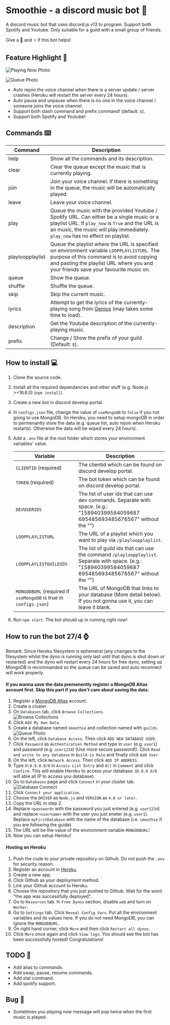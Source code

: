 # Smoothie - a discord music bot :musical_note:

A discord music bot that uses discord.js v13 to program. Support both Spotify and Youtube. Only suitable for a guild with a small group of friends.

Give a :heartbeat: and :star: if this bot helps!

## Feature Highlight :rotating_light:

![Playing Now Photo](screenshot/playing_now.png)

![Queue Photo](screenshot/queue.png)

-   Auto rejoin the voice channel when there is a server update / server crashes (Heroku will restart the server every 24 hours).
-   Auto pause and unpause when there is no one in the voice channel / someone joins the voice channel.
-   Support both slash command and prefix command! (default: `$`).
-   Support both Spotify and Youtube!

## Commands :keyboard:

| Command          | Description                                                                                                                                                                                                                      |
| ---------------- | -------------------------------------------------------------------------------------------------------------------------------------------------------------------------------------------------------------------------------- |
| help             | Show all the commands and its description.                                                                                                                                                                                       |
| clear            | Clear the queue except the music that is currently playing.                                                                                                                                                                      |
| join             | Join your voice channel. If there is something in the queue, the music will be automatically played.                                                                                                                             |
| leave            | Leave your voice channel.                                                                                                                                                                                                        |
| play             | Queue the music with the provided Youtube / Spotify URL. Can either be a single music or a playlist URL. If `play_now` is `True` and the URL is an music, the music will play immediately. `play_now` has no effect on playlist. |
| playloopplaylist | Queue the playlist where the URL is specified on environment variable `LOOPPLAYLISTURL`. The purpose of this command is to avoid copying and pasting the playlist URL where you and your friends save your favourite music on.   |
| queue            | Show the queue.                                                                                                                                                                                                                  |
| shuffle          | Shuffle the queue.                                                                                                                                                                                                               |
| skip             | Skip the current music.                                                                                                                                                                                                          |
| lyrics           | Attempt to get the lyrics of the currently-playing song from [Genius](https://genius.com/) (may takes some time to load).                                                                                                        |
| description      | Get the Youtube description of the currently-playing music.                                                                                                                                                                      |
| prefix           | Change / Show the prefix of your guild (Default: `$`).                                                                                                                                                                           |

## How to install :computer:

1. Clone the source code.
2. Install all the required dependancies and other stuff (e.g. Node.js >=16.6.0) (`npm install`).
3. Create a new bot in discord develop portal.
4. In `configs.json` file, change the value of `useMongoDB` to `false` if you not going to use MongoDB. (In Heroku, you need to setup mongoDB in order to permenantly store the data (e.g. queue list, auto rejoin when Heroku restarts). Otherwise the data will be wiped every 24 hours).
5. Add a `.env` file at the root folder which stores your environment variables' value.

    | Variable                                                          | Description                                                                                                                                             |
    | ----------------------------------------------------------------- | ------------------------------------------------------------------------------------------------------------------------------------------------------- |
    | `CLIENTID` (required)                                             | The clientid which can be found on discord develop portal.                                                                                              |
    | `TOKEN` (required)                                                | The bot token which can be found on discord develop portal.                                                                                             |
    | `DEVUSERIDS`                                                      | The list of user ids that can use dev commands. Separate with space. (e.g.: "158940399584059687 695485693485676567" without the "")                     |
    | `LOOPPLAYLISTURL`                                                 | The URL of a playlist which you want to play via `/playloopplaylist`.                                                                                   |
    | `LOOPPLAYLISTGUILDIDS`                                            | The list of guild ids that can use the command `/playloopplaylist`. Separate with space. (e.g.: "158940399584059687 695485693485676567" without the "") |
    | `MONGODBURL` (required if `useMongoDB` is true in `configs.json`) | The URL of MongoDB that links to your database (More detail below). If you not gonna use it, you can leave it blank.                                    |

6. Run `npm start`. The bot should up in running right now!

## How to run the bot 27/4 :watch:

Remark: Since Heroku filesystem is ephemeral (any changes to the filesystem whilst the dyno is running only last until that dyno is shut down or restarted) and the dyno will restart every 24 hours for free dyno, setting up MongoDB is recommanded so the queue can be saved and auto reconnect will work properly.

#### If you wanna save the data premenently register a MongoDB Altas account first. Skip this part if you don't care about saving the data.

1. Register a [MongoDB Altas](https://www.mongodb.com/cloud/atlas/register) account.
2. Create a cluster.
3. On `Databases` tab, click `Browse Collections`.  
   ![Browse Collections](screenshot/database_browse_collections.png)
4. Click `Add My Own Data`.
5. Create a database named `smoothie` and collection named with `guilds`.  
   ![Queue Photo](screenshot/cluster_page.png)
6. On the left, click `Database Access`. Then click `ADD NEW DATABASE USER`.
7. Click `Password` as `Authentication Method` and type in `user` (e.g. `user1`) and password (e.g. `user1234`) (Use more secure password!). Click `Read and write to any database` in `Build-in Role` and finally click `Add User`.
8. On the left, click `Network Access`. Then click `ADD IP ADDRESS`.
9. Type in `0.0.0.0/0` in `Access List Entry` and `All` in `Comment` and click `Confirm`. This will enable Heroku to access your database. (`0.0.0.0/0` will able all IP to access you database).
10. Go to `Databases` page and click `Connect` in your cluster tab.  
    ![Database Connect](screenshot/database_connect.png)
11. Click `Connect your application`.
12. Choose the `DRIVER` as `Node.js` and `VERSION` as `4.0 or later`.
13. Copy the URL in step 2.
14. Replace `<password>` with the password you just entered (e.g. `user1234`) and replace `<username>` with the user you just eneter (e.g. `user1`). Replace `myFirstDatabase` with the name of the database (i.e. `smoothie` if you are following the guide).
15. The URL will be the value of the environment variable `MONGODBURL`!
16. Now you can setup Heroku!

#### Hosting on Heroku

1. Push the code to your private repository on Github. Do not push the `.env` for security reason.
2. Register an account in [Heroku](https://id.heroku.com/login).
3. Create a new app.
4. Click Github as your deployment method.
5. Link your Github account to Heroku.
6. Choose the repository that you just pushed to Github. Wait for the word "the app was successfully deployed".
7. Go to `Resources` tab. In `Free Dynos` section, disable `web` and turn on `Worker`.
8. Go to `Settings` tab. Click `Reveal Config Vars`. Put all the environment variables and its values here. If you do not need MongoDB, you can ignore the `MONGODBURL`.
9. On right hand corner, click `More` and then click `Restart all dynos`.
10. Click `More` once again and click `View logs`. You should see the bot has been successfully hosted! Congratulations!

## TODO :scroll:

-   Add alias to commands.
-   Add swap, pause, resume commands.
-   Add stat command.
-   Add spotify support.

## Bug :lady_beetle:

-   Sometimes you playing now message will pop twice when the first music is played.
